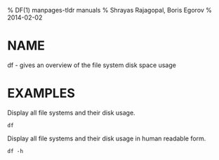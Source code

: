 % DF(1) manpages-tldr manuals
% Shrayas Rajagopal, Boris Egorov
% 2014-02-02

# NAME

df - gives an overview of the file system disk space usage

# EXAMPLES

Display all file systems and their disk usage.

    df

Display all file systems and their disk usage in human readable form.

    df -h
